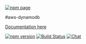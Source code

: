 [![npm page](https://nodei.co/npm/aws-dynamodb.png?downloads=true&downloadRank=true&stars=true)](https://www.npmjs.com/package/aws-dynamodb)

#aws-dynamodb

[Documentation here](http://awspilot.github.io/aws-dynamodb)


[![npm version](https://badge.fury.io/js/aws-dynamodb.svg)](https://badge.fury.io/js/aws-dynamodb)
[![Build Status](https://travis-ci.org/awspilot/aws-dynamodb.svg?branch=master)](https://travis-ci.org/awspilot/aws-dynamodb)
[![Chat ](https://badges.gitter.im/awspilot/aws-dynamodb.png)](https://gitter.im/awspilot/aws-dynamodb)
